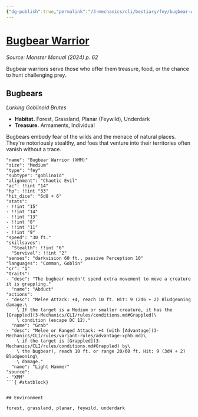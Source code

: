 ```yaml
---
{"dg-publish":true,"permalink":"/3-mechanics/cli/bestiary/fey/bugbear-warrior-xmm/","tags":["ttrpg-cli/compendium/src/5e/xmm","ttrpg-cli/monster/cr/1","ttrpg-cli/monster/environment/feywild","ttrpg-cli/monster/environment/forest","ttrpg-cli/monster/environment/grassland","ttrpg-cli/monster/environment/planar","ttrpg-cli/monster/environment/underdark","ttrpg-cli/monster/size/medium","ttrpg-cli/monster/type/fey/goblinoid"],"created":"2025-03-01T17:25:20.354-05:00","updated":"2025-04-01T12:21:34.713-04:00"}
---
```


# [Bugbear Warrior](3-Mechanics/CLI/bestiary/fey/bugbear-warrior-xmm.md)
*Source: Monster Manual (2024) p. 62*  

Bugbear warriors serve those who offer them treasure, food, or the chance to hunt challenging prey.

## Bugbears

*Lurking Goblinoid Brutes*

- **Habitat.** Forest, Grassland, Planar (Feywild), Underdark  
- **Treasure.** Armaments, Individual  

Bugbears embody fear of the wilds and the menace of natural places. They're notoriously stealthy, and foes that venture into their territories often vanish without a trace.

```statblock
"name": "Bugbear Warrior (XMM)"
"size": "Medium"
"type": "fey"
"subtype": "goblinoid"
"alignment": "Chaotic Evil"
"ac": !!int "14"
"hp": !!int "33"
"hit_dice": "6d8 + 6"
"stats":
- !!int "15"
- !!int "14"
- !!int "13"
- !!int "8"
- !!int "11"
- !!int "9"
"speed": "30 ft."
"skillsaves":
  "Stealth": !!int "6"
  "Survival": !!int "2"
"senses": "darkvision 60 ft., passive Perception 10"
"languages": "Common, Goblin"
"cr": "1"
"traits":
- "desc": "The bugbear needn't spend extra movement to move a creature it is grappling."
  "name": "Abduct"
"actions":
- "desc": "Melee Attack: +4, reach 10 ft. Hit: 9 (2d6 + 2) Bludgeoning damage.\
    \ If the target is a Medium or smaller creature, it has the [Grappled](3-Mechanics/CLI/rules/conditions.md#Grappled)\
    \ condition (escape DC 12)."
  "name": "Grab"
- "desc": "Melee or Ranged Attack: +4 (with [Advantage](3-Mechanics/CLI/rules/variant-rules/advantage-xphb.md)\
    \ if the target is [Grappled](3-Mechanics/CLI/rules/conditions.md#Grappled) by\
    \ the bugbear), reach 10 ft. or range 20/60 ft. Hit: 9 (3d4 + 2) Bludgeoning\
    \ damage."
  "name": "Light Hammer"
"source":
- "XMM"
```{ #statblock}


## Environment

forest, grassland, planar, feywild, underdark
